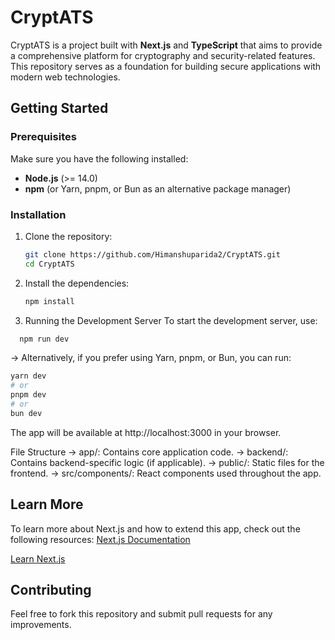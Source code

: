# CryptATS

CryptATS is a project built with **Next.js** and **TypeScript** that aims to provide a comprehensive platform for cryptography and security-related features. This repository serves as a foundation for building secure applications with modern web technologies.

## Getting Started

### Prerequisites

Make sure you have the following installed:

- **Node.js** (>= 14.0)
- **npm** (or Yarn, pnpm, or Bun as an alternative package manager)

### Installation

1. Clone the repository:

   ```bash
   git clone https://github.com/Himanshuparida2/CryptATS.git
   cd CryptATS
2. Install the dependencies:
    ```bash
    npm install
3. Running the Development Server
To start the development server, use:

  ```bash
    npm run dev
```
-> Alternatively, if you prefer using Yarn, pnpm, or Bun, you can run:
```bash
yarn dev
# or
pnpm dev
# or
bun dev
```
The app will be available at http://localhost:3000 in your browser.

File Structure
-> app/: Contains core application code.
-> backend/: Contains backend-specific logic (if applicable).
-> public/: Static files for the frontend.
-> src/components/: React components used throughout the app.

## Learn More
To learn more about Next.js and how to extend this app, check out the following resources:
[Next.js Documentation](https://nextjs.org/docs)

[Learn Next.js](https://nextjs.org/learn)

## Contributing

Feel free to fork this repository and submit pull requests for any improvements.
